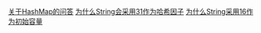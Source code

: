 [关于HashMap的问答](https://juejin.im/post/5c1da988f265da6143130ccc)
[为什么String会采用31作为哈希因子](https://zhanjia.iteye.com/blog/2426892)
[为什么String采用16作为初始容量](https://blog.csdn.net/qq_35583089/article/details/80048285)